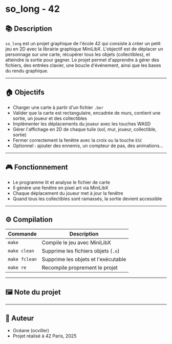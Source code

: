 # so\_long - 42

## 📚 Description

`so_long` est un projet graphique de l'école 42 qui consiste à créer un petit jeu en 2D avec la librairie graphique MiniLibX. L'objectif est de déplacer un personnage sur une carte, récupérer tous les objets (collectibles), et atteindre la sortie pour gagner. Le projet permet d'apprendre à gérer des fichiers, des entrées clavier, une boucle d'événement, ainsi que les bases du rendu graphique.

---

## 🏠 Objectifs

* Charger une carte à partir d'un fichier `.ber`
* Valider que la carte est rectangulaire, encadrée de murs, contient une sortie, un joueur et des collectibles
* Implémenter les déplacements du joueur avec les touches WASD
* Gérer l'affichage en 2D de chaque tuile (sol, mur, joueur, collectible, sortie)
* Fermer correctement la fenêtre avec la croix ou la touche `ESC`
* Optionnel : ajouter des ennemis, un compteur de pas, des animations...

---

## 🎮 Fonctionnement

* Le programme lit et analyse le fichier de carte
* Il génère une fenêtre en pixel art via MiniLibX
* Chaque déplacement du joueur met à jour la fenêtre
* Quand tous les collectibles sont ramassés, la sortie devient accessible

---

## ⚙️ Compilation

| Commande      | Description                         |
| ------------- | ----------------------------------- |
| `make`        | Compile le jeu avec MiniLibX        |
| `make clean`  | Supprime les fichiers objets (`.o`) |
| `make fclean` | Supprime les objets et l'exécutable |
| `make re`     | Recompile proprement le projet      |

---

## 🖼️ Note du projet

---

## 🥐 Auteur

* Océane (ocviller)
* Projet réalisé à 42 Paris, 2025
